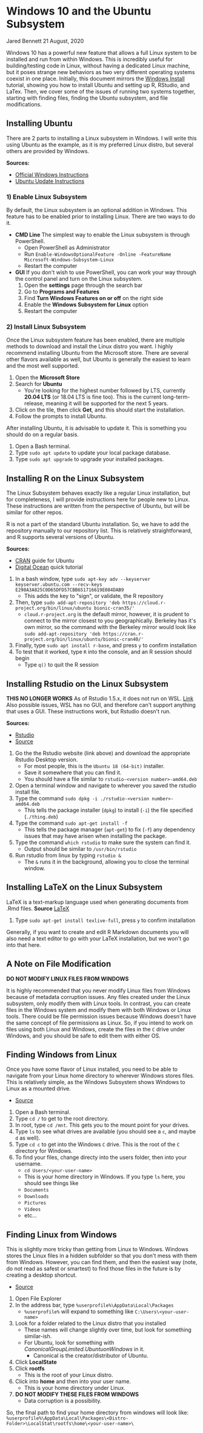 Windows 10 and the Ubuntu Subsystem
================
Jared Bennett
21 August, 2020

Windows 10 has a powerful new feature that allows a full Linux system to be installed and run from within Windows. This is incredibly useful for building/testing code in Linux, without having a dedicated Linux machine, but it poses strange new behaviors as two very different operating systems coexist in one place. Initially, this document mirrors the [Windows Install](./windowsInstall.md) tutorial, showing you how to install Ubuntu and setting up R, RStudio, and LaTex. Then, we cover some of the issues of running two systems together, starting with finding files, finding the Ubuntu subsystem, and file modifications.

Installing Ubuntu
-----------------

There are 2 parts to installing a Linux subsystem in Windows. I will write this using Ubuntu as the example, as it is my preferred Linux distro, but several others are provided by Windows.

**Sources:**

-   [Official Windows Instructions](https://docs.microsoft.com/en-us/windows/wsl/install-win10)
-   [Ubuntu Update Instructions](https://vitux.com/how-to-keep-ubuntu-up-to-date/)

### 1) Enable Linux Subsystem

By default, the Linux subsystem is an optional addition in Windows. This feature has to be enabled prior to installing Linux. There are two ways to do it.

-   **CMD Line**
    The simplest way to enable the Linux subsystem is through PowerShell.
    -   Open PowerShell as Administrator
    -   Run `Enable-WindowsOptionalFeature -Online -FeatureName Microsoft-Windows-Subsystem-Linux`
    -   Restart the computer
-   **GUI**
    If you don't wish to use PowerShell, you can work your way through the control panel and turn on the Linux subsystem.
    1.  Open the **settings** page through the search bar
    2.  Go to **Programs and Features**
    3.  Find **Turn Windows Features on or off** on the right side
    4.  Enable the **Windows Subsystem for Linux** option
    5.  Restart the computer

### 2) Install Linux Subsystem

Once the Linux subsystem feature has been enabled, there are multiple methods to download and install the Linux distro you want. I highly recommend installing Ubuntu from the Microsoft store. There are several other flavors available as well, but Ubuntu is generally the easiest to learn and the most well supported.

1.  Open the **Microsoft Store**
2.  Search for **Ubuntu**
    -   You're looking for the highest number followed by LTS, currently **20.04 LTS** (or 18.04 LTS is fine too). This is the current long-term-release, meaning it will be supported for the next 5 years.
3.  Click on the tile, then click **Get**, and this should start the installation.
4.  Follow the prompts to install Ubuntu.

After installing Ubuntu, it is advisable to update it. This is something you should do on a regular basis.

1.  Open a Bash terminal.
2.  Type `sudo apt update` to update your local package database.
3.  Type `sudo apt upgrade` to upgrade your installed packages.

Installing R on the Linux Subsystem
-----------------------------------

The Linux Subsystem behaves exactly like a regular Linux installation, but for completeness, I will provide instructions here for people new to Linux. These instructions are written from the perspective of Ubuntu, but will be similar for other repos.

R is not a part of the standard Ubuntu installation. So, we have to add the repository manually to our repository list. This is relatively straightforward, and R supports several versions of Ubuntu.

**Sources:**

-   [CRAN](https://cran.r-project.org/) guide for Ubuntu
-   [Digital Ocean](https://www.digitalocean.com/community/tutorials/how-to-install-r-on-ubuntu-18-04) quick tutorial

1.  In a bash window, type `sudo apt-key adv --keyserver keyserver.ubuntu.com --recv-keys E298A3A825C0D65DFD57CBB651716619E084DAB9`
    -   This adds the key to "sign", or validate, the R repository
2.  Then, type `sudo add-apt-repository 'deb https://cloud.r-project.org/bin/linux/ubuntu bionic-cran35/'`
    -   `cloud.r-project.org` is the default mirror, however, it is prudent to connect to the mirror closest to you geographically. Berkeley has it's own mirror, so the command with the Berkeley mirror would look like `sudo add-apt-repository 'deb https://cran.r-project.org/bin/linux/ubuntu/bionic-cran40/'`
3.  Finally, type `sudo apt install r-base`, and press `y` to confirm installation
4.  To test that it worked, type `R` into the console, and an R session should begin
    -   Type `q()` to quit the R session

Installing Rstudio on the Linux Subsystem
-----------------------------------------

**THIS NO LONGER WORKS**
As of Rstudio 1.5.x, it does not run on WSL. [Link](https://github.com/rstudio/rstudio/issues/3615#issuecomment-427914311)
Also possible issues, WSL has no GUI, and therefore can't support anything that uses a GUI.
These instructions work, but Rstudio doesn't run.

**Sources:**

-   [Rstudio](https://www.rstudio.com/products/rstudio/download/#download)
-   [Source](https://unix.stackexchange.com/questions/159094/how-to-install-a-deb-file-by-dpkg-i-or-by-apt)

1.  Go the the Rstudio website (link above) and download the appropriate Rstudio Desktop version.
    -   For most people, this is the `Ubuntu 18 (64-bit)` installer.
    -   Save it somewhere that you can find it.
    -   You should have a file similar to `rstudio-<version number>-amd64.deb`
2.  Open a terminal window and navigate to wherever you saved the rstudio install file.
3.  Type the command `sudo dpkg -i ./rstudio-<version number>-amd64.deb`
    -   This tells the package installer (`dpkg`) to install (`-i`) the file specified (`./thing.deb`)
4.  Type the command `sudo apt-get install -f`
    -   This tells the package manager (`apt-get`) to fix (`-f`) any dependency issues that may have arisen when installing the package.
5.  Type the command `which rstudio` to make sure the system can find it.
    -   Output should be similar to `/usr/bin/rstudio`
6.  Run rstudio from linux by typing `rstudio &`
    -   The `&` runs it in the background, allowing you to close the terminal window.

Installing LaTeX on the Linux Subsystem
---------------------------------------

LaTeX is a text-markup language used when generating documents from .Rmd files. **Source**
[LaTeX](https://www.latex-project.org/)

1.  Type `sudo apt-get install texlive-full`, press `y` to confirm installation

Generally, if you want to create and edit R Markdown documents you will also need a text editor to go with your LaTeX installation, but we won't go into that here.

A Note on File Modification
---------------------------

**DO NOT MODIFY LINUX FILES FROM WINDOWS**

It is highly recommended that you never modify Linux files from Windows because of metadata corruption issues. Any files created under the Linux subsystem, only modify them with Linux tools. In contrast, you can create files in the Windows system and modify them with both Windows or Linux tools. There could be file permission issues because Windows doesn't have the same concept of file permissions as Linux. So, if you intend to work on files using both Linux and Windows, create the files in the `C` drive under Windows, and you should be safe to edit them with either OS.

Finding Windows from Linux
--------------------------

Once you have some flavor of Linux installed, you need to be able to navigate from your Linux home directory to wherever Windows stores files. This is relatively simple, as the Windows Subsystem shows Windows to Linux as a mounted drive.

-   [Source](https://www.howtogeek.com/261383/how-to-access-your-ubuntu-bash-files-in-windows-and-your-windows-system-drive-in-bash/)

1.  Open a Bash terminal.
2.  Type `cd /` to get to the root directory.
3.  In root, type `cd /mnt`. This gets you to the mount point for your drives.
4.  Type `ls` to see what drives are available (you should see a `c`, and maybe `d` as well).
5.  Type `cd c` to get into the Windows `C` drive. This is the root of the `C` directory for Windows.
6.  To find your files, change directy into the users folder, then into your username.
    -   `cd Users/<your-user-name>`
    -   This is your home directory in Windows. If you type `ls` here, you should see things like
    -   `Documents`
    -   `Downloads`
    -   `Pictures`
    -   `Videos`
    -   etc...

Finding Linux from Windows
--------------------------

This is slightly more tricky than getting from Linux to Windows. Windows stores the Linux files in a hidden subfolder so that you don't mess with them from Windows. However, you can find them, and then the easiest way (note, do not read as safest or smartest) to find those files in the future is by creating a desktop shortcut.

-   [Source](https://www.howtogeek.com/261383/how-to-access-your-ubuntu-bash-files-in-windows-and-your-windows-system-drive-in-bash/)

1.  Open File Explorer
2.  In the address bar, type `%userprofile%\AppData\Local\Packages`
    -   `%userprofile%` will expand to something like `C:\Users\<your-user-name>`
3.  Look for a folder related to the Linux distro that you installed
    -   These names will change slightly over time, but look for something similar-ish.
    -   For Ubuntu, look for something with *CanonicalGroupLimited.UbuntuonWindows* in it.
        -   Canonical is the creator/distributor of Ubuntu.
4.  Click **LocalState**
5.  Click **rootfs**
    -   This is the root of your Linux distro.
6.  Click into **home** and then into your user name.
    -   This is your home directory under Linux.
7.  **DO NOT MODIFY THESE FILES FROM WINDOWS**
    -   Data corruption is a possibility.

So, the final path to find your home directory from windows will look like:
`%userprofile%\AppData\Local\Packages\<Distro-Folder>\LocalStat\rootfs\home\<your-user-name>\`
